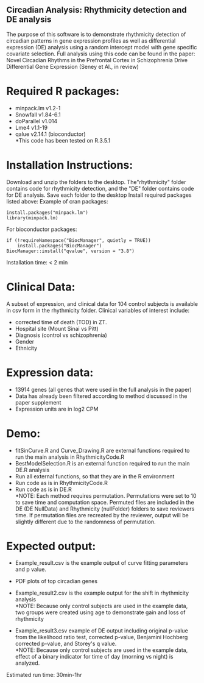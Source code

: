 ## Circadian Analysis: Rhythmicity detection and DE analysis 
The purpose of this software is to demonstrate rhythmicity detection of circadian patterns in gene expression profiles as well as differential expression (DE) analysis using a random intercept model with gene specific covariate selection. Full analysis using this code can be found in the paper: Novel Circadian Rhythms in the Prefrontal Cortex in Schizophrenia Drive Differential Gene Expression (Seney et Al., in review) 

# Required R packages: 
- minpack.lm v1.2-1
- Snowfall v1.84-6.1
- doParallel v1.014
- Lme4 v1.1-19
- qalue v2.14.1 (bioconductor) <br/>
*This code has been tested on R.3.5.1 

# Installation Instructions: 
Download and unzip the folders to the desktop. The"rhythmicity" folder contains code for rhythmicity detection, and the 
"DE" folder contains code for DE analysis.
Save each folder to the desktop
Install required packages listed above: 
Example of cran packages:
```
install.packages("minpack.lm") 
library(minpack.lm)
```
For bioconductor packages: 
```
if (!requireNamespace("BiocManager", quietly = TRUE))
    install.packages("BiocManager")
BiocManager::install("qvalue", version = "3.8")
```
Installation time: < 2 min

# Clinical Data:
A subset of expression, and clinical data for 104 control subjects is available in csv form in the rhythmicity folder. 
Clinical variables of interest include:
- corrected time of death (TOD) in ZT. 
- Hospital site (Mount Sinai vs Pitt)
- Diagnosis (control vs schizophrenia)
- Gender 
- Ethnicity

# Expression data:  
- 13914 genes (all genes that were used in the full analysis in the paper)
- Data has already been filtered according to method discussed in the paper supplement 
- Expression units are in log2 CPM 

# Demo:
- fitSinCurve.R and Curve_Drawing.R are external functions required to run the main analysis in RhythmicityCode.R 
- BestModelSelection.R is an external function required to run the main DE.R analysis
- Run all external functions, so that they are in the R environment 
- Run code as is in RhythmicityCode.R 
- Run code as is in DE.R <br/>
*NOTE: Each method requires permutation. Permutations were set to 10 to save time and computation space. Permuted files are included in the DE (DE NullData) and Rhythmicity (nullFolder) folders to save reviewers time. If permutation files are recreated by the reviewer, output will be slightly different due to the randomness of permutation. 

# Expected output:
- Example_result.csv is the example output of curve fitting parameters and p value. 
- PDF plots of top circadian genes 
- Example_result2.csv is the example output for the shift in rhythmicity analysis <br/>
*NOTE: Because only control subjects are used in the example data, two groups were created using age to demonstrate gain and loss of rhythmicity 

- Example_result3.csv example of DE output including original p-value from the likelihood ratio test, corrected p-value, Benjamini Hochberg corrected p-value, and Storey's q value. <br/>
*NOTE: Because only control subjects are used in the example data, effect of a binary indicator for time of day (morning vs night) is analyzed. 

Estimated run time: 
30min-1hr

